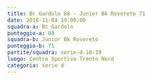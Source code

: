 ```yaml
---
title: Bc Gardolo 88 - Junior Bk Rovereto 71
date: 2018-11-04 19:00:00
squadra-a: Bc Gardolo
punteggio-a: 88
squadra-b: Junior Bk Rovereto
punteggio-b: 71
partite/squadra: serie-d-18-19
luogo: Centro Sportivo Trento Nord
categoria: serie d
---
```

